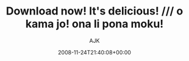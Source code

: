 ---
title: 'Download now! It''s delicious! /// o kama jo! ona li pona moku!'
posts: 2
hash: 'eaCTnKd7'
author: 'AJK'
date: 2008-11-24T21:40:08+00:00
sources:
  - https://tokipona.yahoogroups.narkive.com/eaCTnKd7
---
